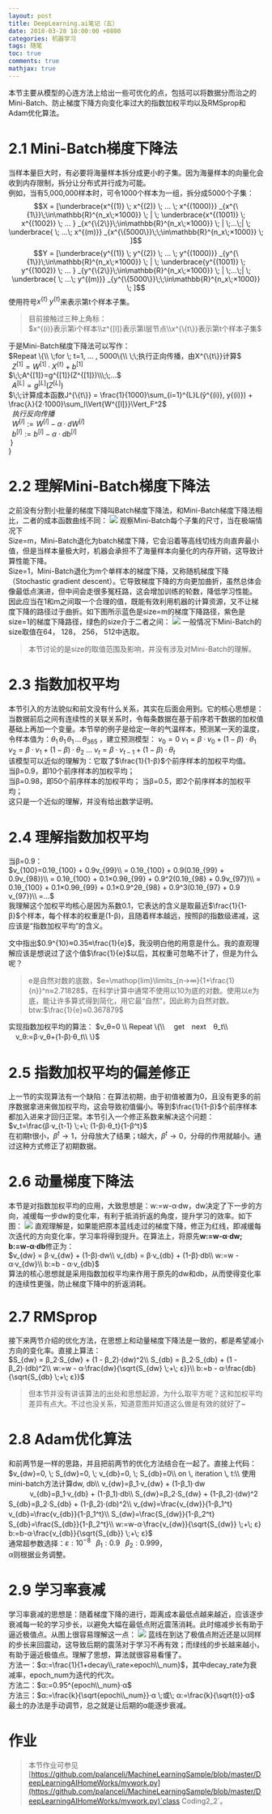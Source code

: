```yaml
---
layout: post
title: DeepLearning.ai笔记（五）
date: 2018-03-28 10:00:00 +0800
categories: 机器学习
tags: 随笔
toc: true
comments: true
mathjax: true
---
```

本节主要从模型的心连方法上给出一些可优化的点，包括可以将数据分而治之的Mini-Batch、防止梯度下降方向变化率过大的指数加权平均以及RMSprop和Adam优化算法。

<!-- more -->
# 2.1 Mini-Batch梯度下降法
当样本量巨大时，有必要将海量样本拆分成更小的子集。因为海量样本的向量化会收到内存限制，拆分让分布式并行成为可能。  
例如，当有5,000,000样本时，可令1000个样本为一组，拆分成5000个子集：
$$X = [\underbrace{x^{(1)} \; x^{(2)} \;  ... \; x^{(1000)}} _{x^{\{1\}}\;\in\mathbb{R}^{n_x\;×1000}} \; | \; \underbrace{x^{(1001)} \; x^{(1002)} \; ... } _{x^{\{2\}}\;\in\mathbb{R}^{n_x\;×1000}} \; | \;...\;| \; \underbrace{ \; ...\; x^{(m)}} _{x^{\{5000\}}\;\;\in\mathbb{R}^{n_x\;×1000}} \; ]$$
$$Y = [\underbrace{y^{(1)} \; y^{(2)} \;  ... \; y^{(1000)}} _{y^{\{1\}}\;\in\mathbb{R}^{n_x\;×1000}} \; | \; \underbrace{y^{(1001)} \; y^{(1002)} \; ... } _{y^{\{2\}}\;\in\mathbb{R}^{n_x\;×1000}} \; | \;...\;| \; \underbrace{ \; ...\; y^{(m)}} _{y^{\{5000\}}\;\;\in\mathbb{R}^{n_x\;×1000}} \; ]$$
使用符号$x^{\{t\}}\;y^{\{t\}}$来表示第t个样本子集。

> 目前接触过三种上角标：  
$x^{(i)}表示第i个样本\\z^{[l]}表示第l层节点\\x^{\{t\}}表示第t个样本子集$

于是Mini-Batch梯度下降法可以写作：  
$Repeat \{\\
\;for \; t=1, ... , 5000\{\\
\;\;执行正向传播，由X^{\{t\}}计算$  
$\;\;Z^{[1]}=W^{[1]}·X^{\{t\}}+b^{[1]}$  
$\;\;A^{[1]}=g^{[1]}(Z^{[1]})\\\;\;...$  
$\;\;A^{[L]}=g^{[L]}(Z^{[L]})$  
$\;\;计算成本函数J^{\{t\}} = \frac{1}{1000}\sum_{i=1}^{L}L(ŷ^{(i)}, y{(i)}) + \frac{λ}{2·1000}\sum_l\Vert{W^{[l]}}\Vert_F^2$  
$\;\;执行反向传播$  
$\;\;W^{[l]}:=W^{[l]} - α·dW^{[l]}$  
$\;\;b^{[l]}:=b^{[l]} - α·db^{[l]}$  
$\;\}$  
$\}$ 

# 2.2 理解Mini-Batch梯度下降法
之前没有分割小批量的梯度下降叫Batch梯度下降法，和Mini-Batch梯度下降法相比，二者的成本函数曲线不同： 
![](0328DeepLearningAI06/img01.png)
观察Mini-Batch每个子集的尺寸，当在极端情况下  
Size=m，Mini-Batch退化为batch梯度下降，它会沿着等高线切线方向直奔最小值，但是当样本量极大时，机器会承担不了海量样本向量化的内存开销，这导致计算性能下降。  
Size=1，Mini-Batch退化为m个单样本的梯度下降，又称随机梯度下降（Stochastic gradient descent）。它导致梯度下降的方向更加曲折，虽然总体会像最低点演进，但中间会走很多冤枉路，这会增加训练的轮数，降低学习性能。  
因此应当在1和m之间取一个合理的值，既能有效利用机器的计算资源，又不让梯度下降的路径过于曲折。如下图所示蓝色是size=m的梯度下降路径，紫色是size=1的梯度下降路径，绿色的size介于二者之间：
![](0328DeepLearningAI06/img02.png)
一般情况下Mini-Batch的size取值在64， 128， 256， 512中选取。  
> 本节讨论的是size的取值范围及影响，并没有涉及对Mini-Batch的理解。  

# 2.3 指数加权平均
本节引入的方法貌似和前文没有什么关系，其实在后面会用到。它的核心思想是：当数据前后之间有连续性的关联关系时，令每条数据在基于前序若干数据的加权值基础上再加一个变量。本节举的例子是给定一年的气温样本，预测某一天的温度，令样本值为：$θ_1 \,θ_1 \,θ_1 \,...\,θ_{365}$ ，建立预测模型：
$v_0=0$
$v_1=β·v_0+(1-β)·θ_1$
$v_2=β·v_1+(1-β)·θ_2$
...
$v_t=β·v_{t-1}+(1-β)·θ_t$  
该模型可以近似的理解为：它取了$\frac{1}{1-β}$个前序样本的加权平均值。  
当β=0.9，即10个前序样本的加权平均；  
当β=0.98，即50个前序样本的加权平均； 
当β=0.5，即2个前序样本的加权平均；   
这只是一个近似的理解，并没有给出数学证明。

# 2.4 理解指数加权平均
当β=0.9：  
$v_{100}=0.1θ_{100} + 0.9v_{99}\\
= 0.1θ_{100} + 0.9(0.1θ_{99} + 0.9v_{98})\\
= 0.1θ_{100} + 0.1×0.9θ_{99} + 0.9^2(0.1θ_{98} + 0.9v_{97})\\
= 0.1θ_{100} + 0.1×0.9θ_{99} + 0.1×0.9^2θ_{98} + 0.9^3(0.1θ_{97} + 0.9 v_{97})\\
=...$  
我理解这个加权平均核心是因为系数0.1，它表达的含义是取最近$\frac{1}{1-β}$个样本，每个样本的权重是(1-β)，且随着样本越远，按照β的指数级递减，这应该是“指数加权平均”的含义。  

文中指出$0.9^{10}≈0.35≈\frac{1}{e}$，我没明白他的用意是什么。我的直观理解应该是想说过了这个值$\frac{1}{e}$以后，其权重可忽略不计了，但是为什么呢？  

> e是自然对数的底数，$e=\mathop{lim}\limits_{n→∞}{1+\frac{1}{n}}^n≈2.71828$，在科学计算中通常不使用以10为底的对数。使用以e为底，能让许多算式得到简化，用它最“自然”，因此称为自然对数。btw:$\frac{1}{e}≈0.367879$  

实现指数加权平均的算法：
$v_θ=0 \\
Repeat \{\\
　get　next　θ_t\\
　v_θ:=β·v_θ+(1-β)·θ_t\\
\}$

# 2.5 指数加权平均的偏差修正
上一节的实现算法有一个缺陷：在算法初期，由于初值被置为0，且没有更多的前序数据拿进来做加权平均，这会导致初值偏小。等到$\frac{1}{1-β}$个前序样本都加入进来才回归正常。本节引入一个修正系数来解决这个问题：  
$v_t=\frac{β·v_{t-1} \;+\; (1-β)·θ_t}{1-β^t}$  
在初期t很小，$β^t→1$，分母放大了结果；t越大，$β^t→0$，分母的作用就越小。通过这种方式修正了初期数据。

# 2.6 动量梯度下降法
本节是对指数加权平均的应用，大致思想是：w:=w-α·dw，dw决定了下一步的方向，减缓每一步dw的变化率，有利于抵消折返的角度，提升学习的效率。如下图：
![](0328DeepLearningAI06/img03.png)
直观理解是，如果能把原本蓝线走过的梯度下降，修正为红线，即减缓每次迭代的方向变化率，学习率将得到提升。在算法上，将原先**w:=w-α·dw; b:=w-α·db**修正为：  
$v_{dw} = β·v_{dw} + (1-β)·dw\\
v_{db} = β·v_{db} + (1-β)·db\\
w:=w - α·v_{dw}\\
b:=b - α·v_{db}$  
算法的核心思想就是采用指数加权平均来作用于原先的dw和db，从而使得变化率的连续性更强，防止梯度下降中的折返消耗。

# 2.7 RMSprop
接下来两节介绍的优化方法，在思想上和动量梯度下降法是一致的，都是希望减小方向的变化率。直接上算法：  
$S_{dw} = β_2·S_{dw} + (1 - β_2)·(dw)^2\\
S_{db} = β_2·S_{db} + (1 - β_2)·(db)^2\\
w:=w - α·\frac{dw}{\sqrt{S_{dw} \;+\; ε}}\\
b:=b - α·\frac{db}{\sqrt{S_{db} \;+\; ε}}$  
> 但本节并没有讲该算法的出处和思想起源，为什么取平方呢？这和加权平均差异有点大。不过也没关系，知道意图并知道这么做是有效的就好了~  

# 2.8 Adam优化算法
和前两节是一样的思路，并且把前两节的优化方法结合在一起了。直接上代码：  
$v_{dw}=0, \; S_{dw}=0, \; v_{db}=0, \; S_{db}=0\\
on \, iteration \, t:\\
使用mini-batch方法计算dw, db\\
v_{dw}=β_1·v_{dw} + (1-β_1)·dw 　　　v_{db}=β_1·v_{db} + (1-β_1)·db\\
S_{dw}=β_2·S_{dw} + (1-β_2)·(dw)^2　S_{db}=β_2·S_{db} + (1-β_2)·(db)^2\\
v_{dw}=\frac{v_{dw}}{1-β_1^t}　　　v_{db}=\frac{v_{db}}{1-β_1^t}\\
S_{dw}=\frac{S_{dw}}{1-β_2^t}　　　S_{db}=\frac{S_{db}}{1-β_2^t}\\
w:=w-α·\frac{v_{dw}}{\sqrt{S_{dw}} \;+\; ε}　　　b:=b-α·\frac{v_{db}}{\sqrt{S_{db}} \;+\; ε}$  
通常超参数选择：$ε:10^{-8} \; \; \; β_1:0.9 \; \; \; β_2:0.999$，  
α则根据业务调整。

# 2.9 学习率衰减
学习率衰减的思想是：随着梯度下降的进行，距离成本最低点越来越近，应该逐步衰减每一轮的学习步长，以避免大幅在最低点附近震荡消耗。此时缩减步长有助于逼近极值点。从图上很容易理解这一点：
![](0328DeepLearningAI06/img04.png)
蓝线在到达了极值点附近还是以同样的步长来回震动，这导致后期的震荡对于学习不再有效；而绿线的步长越来越小，有助于逼近极值点。理解了思想，算法就很容易看懂了。  
方法一：$α:=\frac{1}{1+decay\\_rate×epoch\\_num}$，其中decay_rate为衰减率，epoch_num为迭代的代次。  
方法二：$α:=0.95^{epoch\\_num}·α$  
方法三：$α:=\frac{k}{\sqrt{epoch\\_num}}·α \;或\; α:=\frac{k}{\sqrt{t}}·α$  
最土的办法是手动调节，总之就是让后期的α能逐步衰减。

# 作业


> 本节作业可参见[https://github.com/palanceli/MachineLearningSample/blob/master/DeepLearningAIHomeWorks/mywork.py](https://github.com/palanceli/MachineLearningSample/blob/master/DeepLearningAIHomeWorks/mywork.py)`class Coding2_2`。
